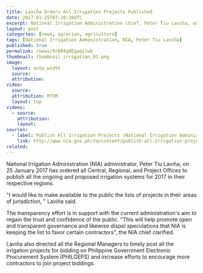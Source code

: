 ```yaml
---
title: Laviña Orders All Irrigation Projects Published
date: 2017-01-25T07:18:26UTC
excerpt: National Irrigation Administration chief, Peter Tiu Laviña, on 25 January 2017 ordered all Central, Regional, and Project Offices to publish all ongoing and proposed irrigation systems for 2017.
layout: post
categories: [news, agrarian, agriculture]
tags: [National Irrigation Administration, NIA, Peter Tiu Laviña]
published: true
permalink: /news/9rDR4g0Egoq1lwb
thumbnail: thumbnail_irrigation_03.png
image:
  layout: auto_width
  source: 
  attribution: 
video:
  source: 
  attribution: RTVM
  layout: top
videos:
  - source: 
    attribution: 
    layout: 
sources:
  - label: Publish All Irrigation Projects (National Irrigation Administration)
    link: http://www.nia.gov.ph/?q=content/publish-all-irrigation-projects-lavi%C3%B1a
related:
---
```


National Irrigation Administration (NIA) administrator, Peter Tiu Laviña, on 25 January 2017 has ordered all Central, Regional, and Project Offices to publish all the ongoing and proposed irrigation systems for 2017 in their respective regions.

"I would like to make available to the public the lists of projects in their areas of jurisdiction, " Laviña said.

The transparency effort is in support with the current administration's aim to regain the trust and confidence of the public.
"This will help promote open and transparent governance and likewise dispel speculations that NIA is keeping the list to favor certain contractors", the NIA chief clarified.

Laviña also directed all the Regional Managers to timely post all the irrigation projects for bidding on Philippine Government Electronic Procurement System (PHILGEPS) and increase efforts to encourage more contractors to join project biddings.